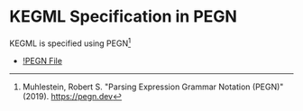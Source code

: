 # KEGML Specification in PEGN

KEGML is specified using PEGN[^55]

* [!PEGN File](kegml.pegn)

[^55]: Muhlestein, Robert S. "Parsing Expression Grammar Notation (PEGN)" (2019). https://pegn.dev
